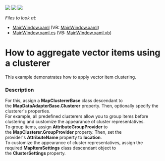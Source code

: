 <!-- default badges list -->
![](https://img.shields.io/endpoint?url=https://codecentral.devexpress.com/api/v1/VersionRange/128571122/22.2.2%2B)
[![](https://img.shields.io/badge/Open_in_DevExpress_Support_Center-FF7200?style=flat-square&logo=DevExpress&logoColor=white)](https://supportcenter.devexpress.com/ticket/details/T311923)
[![](https://img.shields.io/badge/📖_How_to_use_DevExpress_Examples-e9f6fc?style=flat-square)](https://docs.devexpress.com/GeneralInformation/403183)
<!-- default badges end -->
<!-- default file list -->
*Files to look at*:

* [MainWindow.xaml](./CS/ClustererSample/MainWindow.xaml) (VB: [MainWindow.xaml](./VB/ClustererSample/MainWindow.xaml))
* [MainWindow.xaml.cs](./CS/ClustererSample/MainWindow.xaml.cs) (VB: [MainWindow.xaml.vb](./VB/ClustererSample/MainWindow.xaml.vb))
<!-- default file list end -->
# How to aggregate vector items using a clusterer


This example demonstrates how to apply vector item clustering.


<h3>Description</h3>

<p>For this, assign a&nbsp;<strong>MapClustererBase</strong>&nbsp;class descendant to the&nbsp;<strong>MapDataAdapterBase.Clusterer</strong>&nbsp;property. Then, optionally specify the clusterer's properties.<br />For example, all predefined clusterers allow you to group items before clustering and customize the appearance of cluster representatives.&nbsp;<br />To group items, assign <strong>AttributeGroupProvider</strong>&nbsp;to the&nbsp;<strong>MapClusterer.GroupProvider&nbsp;</strong>property. Then, set the provider's&nbsp;<strong>AttributeName</strong>&nbsp;property to <strong>location</strong>.<br />To customize the appearance of cluster representatives, assign the required&nbsp;<strong>MapItemSettings</strong>&nbsp;class descendant object to the&nbsp;<strong>ClusterSettings&nbsp;</strong>property.</p>

<br/>



